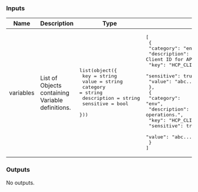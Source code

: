 <!-- BEGIN_TF_DOCS -->
### Inputs

| Name | Description | Type | Default | Required |
|------|-------------|------|---------|:--------:|
| variables | List of Objects containing Variable definitions. | <pre>list(object({<br>    key         = string<br>    value       = string<br>    category    = string<br>    description = string<br>    sensitive   = bool<br>  }))</pre> | <pre>[<br>  {<br>    "category": "env",<br>    "description": "OAuth2 Client ID for API operations.",<br>    "key": "HCP_CLIENT_ID",<br>    "sensitive": true,<br>    "value": "abc...890"<br>  },<br>  {<br>    "category": "env",<br>    "description": "OAuth2 Client Secret for API operations.",<br>    "key": "HCP_CLIENT_SECRET",<br>    "sensitive": true,<br>    "value": "abc...890"<br>  }<br>]</pre> | no |

### Outputs

No outputs.
<!-- END_TF_DOCS -->